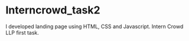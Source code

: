# Interncrowd_task2
I developed landing page using HTML, CSS and Javascript. Intern Crowd LLP first task.
